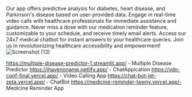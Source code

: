Our app offers predictive analysis for diabetes, heart disease, and Parkinson's disease based on user-provided data. Engage in real-time video calls with healthcare professionals for immediate assistance and guidance. Never miss a dose with our medication reminder feature, customizable to your schedule, and receive timely email alerts. Access our 24x7 medical chatbot for instant answers to your healthcare queries. Join us in revolutionizing healthcare accessibility and empowerment!
![Screenshot (13)](https://github.com/JuniorDevs27/Team_noobs/assets/161307337/b638d2e8-32bc-43c0-9c50-51d0ed76a127)


https://multiple-disease-predictor-1.streamlit.app/ - Multiple Disease Predictor
https://ihavenoname.netlify.app/ - ChatAppication
https://vdo-conf-final.vercel.app/ - Video Calling App
https://chat-bot-jet-zeta.vercel.app/ - ChatBot
https://medicine-reminder-tawny.vercel.app/- Medicine Reminder App

